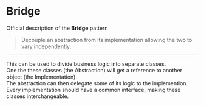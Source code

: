# Bridge

Official description of the **Bridge** pattern
> Decouple an abstraction from its implementation allowing the two to vary independently.

---

This can be used to divide business logic into separate classes.\
One the these classes (the Abstraction) will get a reference to another object (the Implementation).\
The abstraction can then delegate some of its logic to the implemention.\
Every implementation should have a common interface, making these classes interchangeable.
